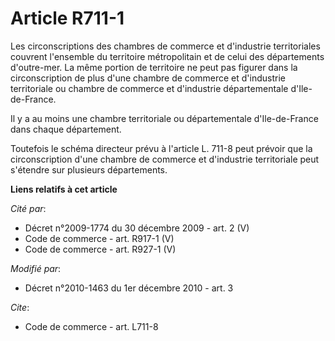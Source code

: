 # Article R711-1

Les circonscriptions des chambres de commerce et d'industrie territoriales couvrent l'ensemble du territoire métropolitain et
de celui des départements d'outre-mer. La même portion de territoire ne peut pas figurer dans la circonscription de plus
d'une chambre de commerce et d'industrie territoriale ou chambre de commerce et d'industrie départementale d'Ile-de-France. 

Il y a au moins une chambre territoriale ou départementale d'Ile-de-France dans chaque département. 

Toutefois le schéma directeur prévu à l'article L. 711-8 peut prévoir que la circonscription d'une chambre de commerce et
d'industrie territoriale peut s'étendre sur plusieurs départements.

**Liens relatifs à cet article**

_Cité par_:

  - Décret n°2009-1774 du 30 décembre 2009 - art. 2 (V)
  - Code de commerce - art. R917-1 (V)
  - Code de commerce - art. R927-1 (V)

_Modifié par_:

  - Décret n°2010-1463 du 1er décembre 2010 - art. 3

_Cite_:

  - Code de commerce - art. L711-8
